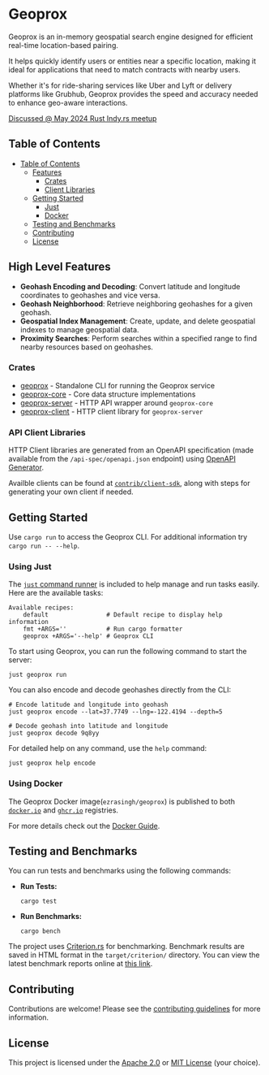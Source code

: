 # Geoprox

Geoprox is an in-memory geospatial search engine designed for efficient real-time location-based pairing.

It helps quickly identify users or entities near a specific location, making it ideal for applications that need to match contracts with nearby users.

Whether it's for ride-sharing services like Uber and Lyft or delivery platforms like Grubhub, Geoprox provides the speed and accuracy needed to enhance geo-aware interactions.

[Discussed @ May 2024 Rust Indy.rs meetup](https://gitlab.com/indyrs/may2024/-/blob/main/Geo-Proximity-Detection-With-Rust.pdf)

## Table of Contents

- [Table of Contents](#table-of-contents)
  - [Features](#high-level-features)
    - [Crates](#crates)
    - [Client Libraries](#api-client-libraries)
  - [Getting Started](#getting-started)
    - [Just](#using-just)
    - [Docker](#using-docker)
  - [Testing and Benchmarks](#testing-and-benchmarks)
  - [Contributing](#contributing)
  - [License](#license)

## High Level Features

- **Geohash Encoding and Decoding**: Convert latitude and longitude coordinates to geohashes and vice versa.
- **Geohash Neighborhood**: Retrieve neighboring geohashes for a given geohash.
- **Geospatial Index Management**: Create, update, and delete geospatial indexes to manage geospatial data.
- **Proximity Searches**: Perform searches within a specified range to find nearby resources based on geohashes.

### Crates

- [geoprox](geoprox/) - Standalone CLI for running the Geoprox service
- [geoprox-core](geoprox-core/) - Core data structure implementations
- [geoprox-server](geoprox-server/) - HTTP API wrapper around `geoprox-core`
- [geoprox-client](contrib/client-sdk/rust/) - HTTP client library for `geoprox-server`

### API Client Libraries

HTTP Client libraries are generated from an OpenAPI specification (made available from the `/api-spec/openapi.json` endpoint) using [OpenAPI Generator](https://github.com/OpenAPITools/openapi-generator/).

Availble clients can be found at [`contrib/client-sdk`](contrib/client-sdk/README.md), along with steps for generating your own client if needed.

## Getting Started

Use `cargo run` to access the Geoprox CLI. For additional information try `cargo run -- --help`.

### Using Just

The [`just` command runner](https://github.com/casey/just) is included to help manage and run tasks easily. Here are the available tasks:

```shell
Available recipes:
    default                # Default recipe to display help information
    fmt +ARGS=''           # Run cargo formatter
    geoprox +ARGS='--help' # Geoprox CLI
```

To start using Geoprox, you can run the following command to start the server:

```shell
just geoprox run
```

You can also encode and decode geohashes directly from the CLI:

```shell
# Encode latitude and longitude into geohash
just geoprox encode --lat=37.7749 --lng=-122.4194 --depth=5

# Decode geohash into latitude and longitude
just geoprox decode 9q8yy
```

For detailed help on any command, use the `help` command:

```shell
just geoprox help encode
```

### Using Docker

The Geoprox Docker image(`ezrasingh/geoprox`) is published to both [`docker.io`](https://hub.docker.com/repository/docker/ezrasingh/geoprox/) and [`ghcr.io`](https://github.com/ezrasingh/geoprox/pkgs/container/geoprox) registries.

For more details check out the [Docker Guide](contrib/docker/README.md).

## Testing and Benchmarks

You can run tests and benchmarks using the following commands:

- **Run Tests:**

  ```shell
  cargo test
  ```

- **Run Benchmarks:**
  ```shell
  cargo bench
  ```

The project uses [Criterion.rs](https://github.com/bheisler/criterion.rs) for benchmarking. Benchmark results are saved in HTML format in the `target/criterion/` directory. You can view the latest benchmark reports online at [this link](https://ezrasingh.github.io/geoprox/bench/).

## Contributing

Contributions are welcome! Please see the [contributing guidelines](https://github.com/ezrasingh/geoprox/blob/main/CONTRIBUTING.md) for more information.

## License

This project is licensed under the [Apache 2.0](LICENSE-APACHE) or [MIT License](LICENSE-MIT) (your choice).
